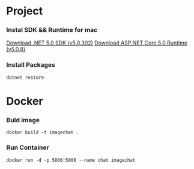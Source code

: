 # Project

### Instal SDK && Runtime for mac
[Download .NET 5.0 SDK (v5.0.302)](https://dotnet.microsoft.com/download/dotnet/thank-you/sdk-5.0.302-macos-x64-installer?fbclid=IwAR0lsbdlyHf3SxzOCcqbTDwN6PdSYQ3dKGEwaxmUWusL3q8fVpZhyYUGgCU)
[Download ASP.NET Core 5.0 Runtime (v5.0.8)](https://dotnet.microsoft.com/download/dotnet/thank-you/runtime-aspnetcore-5.0.8-macos-x64-binaries?fbclid=IwAR0bPYE5c4UsFYVwQkbD--8O9QMGiP38qxCrpbw3m3YS_0fc05iORVv9y1c)


### Install Packages
```
dotnet restore
```



# Docker
### Buld image
```
docker build -t imagechat .
```

### Run Container
```
docker run -d -p 5000:5000 --name chat imagechat
```